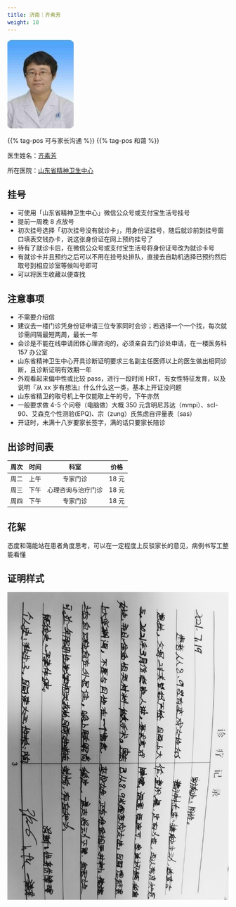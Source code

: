 ```yaml
---
title: 济南｜齐素芳
weight: 10
---
```


![doctor](doctor.jpg)

{{% tag-pos 可与家长沟通 %}} {{% tag-pos 和蔼 %}}

医生姓名：[齐素芳](https://www.haodf.com/doctor/6964430522.html)

所在医院：[山东省精神卫生中心](https://amap.com/place/B0FFM4NU1Y)

## 挂号

- 可使用「山东省精神卫生中心」微信公众号或支付宝生活号挂号
- 提前一周晚 8 点放号
- 初次挂号选择「初次挂号没有就诊卡」，用身份证挂号，随后就诊前到挂号窗口填表交钱办卡，说这张身份证在网上预约挂号了
- 待有了就诊卡后，在微信公众号或支付宝生活号将身份证号改为就诊卡号
- 有就诊卡并且预约之后可以不用在挂号处排队，直接去自助机选择已预约然后取号到相应诊室等候叫号即可
- 可以将医生收藏以便查找

## 注意事项

- 不需要介绍信
- 建议去一楼门诊凭身份证申请三位专家同时会诊；若选择一个一个找，每次就诊需间隔最短两周，最长一年
- 会诊是不能在线申请团体心理咨询的，必须亲自去门诊处申请，在一楼医务科 157 办公室
- 山东省精神卫生中心开具诊断证明要求三名副主任医师以上的医生做出相同诊断，且诊断证明有效期一年
- 外观看起来偏中性或比较 pass，进行一段时间 HRT，有女性特征发育，以及说明『从 xx 岁有想法』什么什么这一类，基本上开证没问题
- 山东省精卫的取号机上午仅能取上午的号，下午亦然
- 一般要求做 4-5 个问卷（电脑做）大概 350 元含明尼苏达（mmpi）、scl-90、艾森克个性测验(EPQ)、宗（zung）氏焦虑自评量表（sas）
- 开证时，未满十八岁要家长签字，满的话只要家长陪诊

## 出诊时间表

| 周次 | 时间 |        科室        | 价格 |
| :--: | :--: | :----------------: | :--: |
| 周二 | 上午 |      专家门诊      | 18 元 |
| 周三 | 下午 | 心理咨询与治疗门诊 | 18 元 |
| 周四 | 下午 |      专家门诊      | 18 元 |

## 花絮

态度和蔼能站在患者角度思考，可以在一定程度上反驳家长的意见，病例书写工整能看懂

## 证明样式

![proof](proof.jpg)

